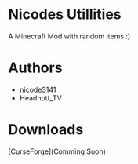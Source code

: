 # Nicodes Utillities
A Minecraft Mod with random items :)

# Authors
- nicode3141
- Headhott_TV

# Downloads
[CurseForge](Comming Soon) 
